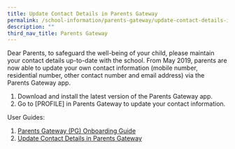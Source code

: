```yaml
---
title: Update Contact Details in Parents Gateway
permalink: /school-information/parents-gateway/update-contact-details-in-parents-gateway/
description: ""
third_nav_title: Parents Gateway
---
```

Dear Parents, to safeguard the well-being of your child, please maintain your contact details up-to-date with the school. From May 2019, parents are now able to update your own contact information (mobile number, residential number, other contact number and email address) via the Parents Gateway app.

1.  Download and install the latest version of the Parents Gateway app.
2.  Go to \[PROFILE\] in Parents Gateway to update your contact information.

User Guides:

1.  [Parents Gateway (PG) Onboarding Guide](/files/01-Parents-Gateway-PG-Onboarding-Guide.pdf)
2.  [Update Contact Details in Parents Gateway](/files/03-Update-Contact-Details-in-Parents-Gateway.pdf)